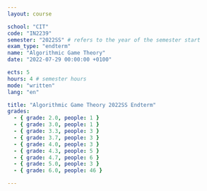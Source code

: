 ```yaml
---
layout: course

school: "CIT"
code: "IN2239"
semester: "2022SS" # refers to the year of the semester start
exam_type: "endterm"
name: "Algorithmic Game Theory"
date: "2022-07-29 00:00:00 +0100"

ects: 5
hours: 4 # semester hours
mode: "written"
lang: "en"

title: "Algorithmic Game Theory 2022SS Endterm"
grades:
  - { grade: 2.0, people: 1 }
  - { grade: 3.0, people: 1 }
  - { grade: 3.3, people: 3 }
  - { grade: 3.7, people: 3 }
  - { grade: 4.0, people: 3 }
  - { grade: 4.3, people: 5 }
  - { grade: 4.7, people: 6 }
  - { grade: 5.0, people: 3 }
  - { grade: 6.0, people: 46 }

---
```



